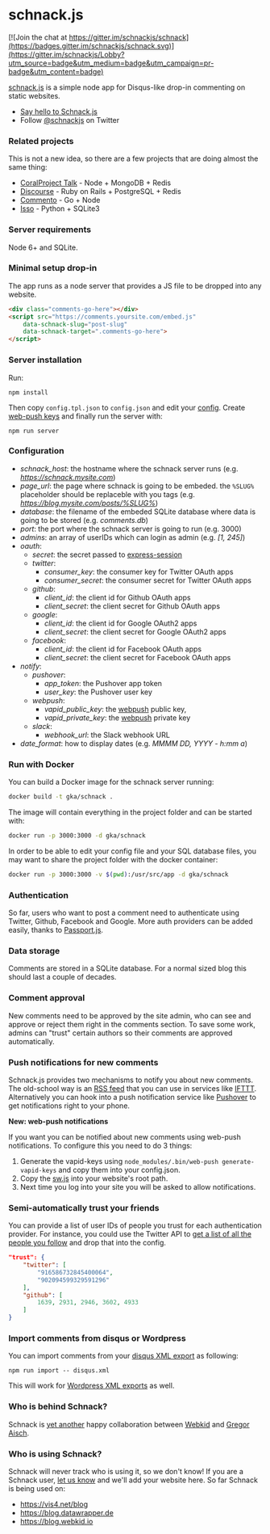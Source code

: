 # schnack.js

[![Join the chat at https://gitter.im/schnackjs/schnack](https://badges.gitter.im/schnackjs/schnack.svg)](https://gitter.im/schnackjs/Lobby?utm_source=badge&utm_medium=badge&utm_campaign=pr-badge&utm_content=badge)

[schnack.js](https://dict.leo.org/englisch-deutsch/schnack) is a simple node app for Disqus-like drop-in commenting on static websites.

* [Say hello to Schnack.js](https://www.vis4.net/blog/2017/10/hello-schnack/)
* Follow [@schnackjs](https://twitter.com/schnackjs) on Twitter

### Related projects

This is not a new idea, so there are a few projects that are doing almost the same thing:

* [CoralProject Talk](https://github.com/coralproject/talk) - Node + MongoDB + Redis
* [Discourse](https://github.com/discourse/discourse) - Ruby on Rails + PostgreSQL + Redis
* [Commento](https://github.com/adtac/commento) - Go + Node
* [Isso](https://github.com/posativ/isso/) - Python + SQLite3

### Server requirements

Node 6+ and SQLite.

### Minimal setup drop-in

The app runs as a node server that provides a JS file to be dropped into any website.

```html
<div class="comments-go-here"></div>
<script src="https://comments.yoursite.com/embed.js"
    data-schnack-slug="post-slug"
    data-schnack-target=".comments-go-here">
</script>
```
### Server installation

Run:

```
npm install
```

Then copy `config.tpl.json` to `config.json` and edit your [config](#configuration).
Create [web-push keys](https://github.com/gka/schnack#push-notifications-for-new-comments) and finally run the server with:

```
npm run server
```

### Configuration

- *schnack_host*: the hostname where the schnack server runs (e.g. *https://schnack.mysite.com*)
- *page_url*: the page where schnack is going to be embeded.
	the `%SLUG%` placeholder should be replaceble with you tags (e.g. *https://blog.mysite.com/posts/%SLUG%*)
- *database*: the filename of the embeded SQLite database where data is going to be stored (e.g. *comments.db*)
- *port*: the port where the schnack server is going to run (e.g. 3000)
- *admins*: an array of userIDs which can login as admin (e.g. *[1, 245]*)
- *oauth*:
	- *secret*: the secret passed to [express-session](https://github.com/expressjs/session#secret)
	- *twitter*: 
		- *consumer_key*: the consumer key for Twitter OAuth apps
		- *consumer_secret*: the consumer secret for Twitter OAuth apps
	- *github*:
		- *client_id*: the client id for Github OAuth apps
		- *client_secret*: the client secret for Github OAuth apps
	- *google*:
		- *client_id*: the client id for Google OAuth2 apps
		- *client_secret*: the client secret for Google OAuth2 apps
	- *facebook*:
		- *client_id*: the client id for Facebook OAuth apps
		- *client_secret*: the client secret for Facebook OAuth apps
- *notify*:
	- *pushover*:
		- *app_token*: the Pushover app token
		- *user_key*: the Pushover user key
	- *webpush*:
		- *vapid_public_key*: the [webpush](https://github.com/gka/schnack#push-notifications-for-new-comments) public key,
		- *vapid_private_key*: the [webpush](https://github.com/gka/schnack#push-notifications-for-new-comments) private key
	- *slack*: 
		- *webhook_url*: the Slack webhook URL
- *date_format*: how to display dates (e.g. *MMMM DD, YYYY - h:mm a*)

### Run with Docker

You can build a Docker image for the schnack server running:

```sh
docker build -t gka/schnack .
```

The image will contain everything in the project folder and can be started with:

```sh
docker run -p 3000:3000 -d gka/schnack
```

In order to be able to edit your config file and your SQL database files, you may want to share the project folder with the docker container:

```sh
docker run -p 3000:3000 -v $(pwd):/usr/src/app -d gka/schnack
```


### Authentication

So far, users who want to post a comment need to authenticate using Twitter, Github, Facebook and Google. More auth providers can be added easily, thanks to [Passport.js](http://passportjs.org).

### Data storage

Comments are stored in a SQLite database. For a normal sized blog this should last a couple of decades.

### Comment approval

New comments need to be approved by the site admin, who can see and approve or reject them right in the comments section. To save some work, admins can "trust" certain authors so their comments are approved automatically.

### Push notifications for new comments

Schnack.js provides two mechanisms to notify you about new comments. The old-school way is an [RSS feed](https://github.com/gka/schnack/blob/master/src/server.js#L123-L141) that you can use in services like [IFTTT](https://ifttt.com). Alternatively you can hook into a push notification service like [Pushover](https://pushover.net) to get notifications right to your phone.

**New: web-push notifications**

If you want you can be notified about new comments using web-push notifications. To configure this you need to do 3 things:

1. Generate the vapid-keys using `node_modules/.bin/web-push generate-vapid-keys` and copy them into your config.json.
2. Copy the [sw.js](https://github.com/gka/schnack/blob/master/sw.js) into your website's root path.
3. Next time you log into your site you will be asked to allow notifications.

### Semi-automatically trust your friends

You can provide a list of user IDs of people you trust for each authentication provider. For instance, you could use the Twitter API to [get a list of all the people you follow](https://apigee.com/console/twitter?req=%7B%22resource%22%3A%22friends_ids%22%2C%22params%22%3A%7B%22query%22%3A%7B%22stringify_ids%22%3A%22true%22%2C%22cursor%22%3A%22-1%22%7D%2C%22template%22%3A%7B%7D%2C%22headers%22%3A%7B%7D%2C%22body%22%3A%7B%22attachmentFormat%22%3A%22mime%22%2C%22attachmentContentDisposition%22%3A%22form-data%22%7D%7D%2C%22verb%22%3A%22get%22%7D) and drop that into the config.

```json
"trust": {
	"twitter": [
		"916586732845400064",
		"902094599329591296"
	],
	"github": [
		1639, 2931, 2946, 3602, 4933
	]
}
```

### Import comments from disqus or Wordpress

You can import comments from your [disqus XML export](https://help.disqus.com/customer/portal/articles/472149-comments-export) as following:

```
npm run import -- disqus.xml
```

This will work for [Wordpress XML exports](https://en.blog.wordpress.com/2006/06/12/xml-import-export/) as well.

### Who is behind Schnack?

Schnack is [yet another](https://github.com/gka/canvid/) happy collaboration between [Webkid](https://webkid.io/) and [Gregor Aisch](https://www.vis4.net).

### Who is using Schnack?

Schnack will never track who is using it, so we don't know! If you are a Schnack user, [let us know](https://twitter.com/schnackjs) and we'll add your website here. So far Schnack is being used on:

* https://vis4.net/blog
* https://blog.datawrapper.de
* https://blog.webkid.io
